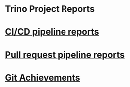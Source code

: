 Trino Project Reports
=====================

# [CI/CD pipeline reports](https://nineinchnick.github.io/trino-cicd/reports/ci-cd/)

# [Pull request pipeline reports](https://nineinchnick.github.io/trino-cicd/reports/pr/)

# [Git Achievements](https://MiguelWeezardo.github.io/trino-cicd/reports/git/)